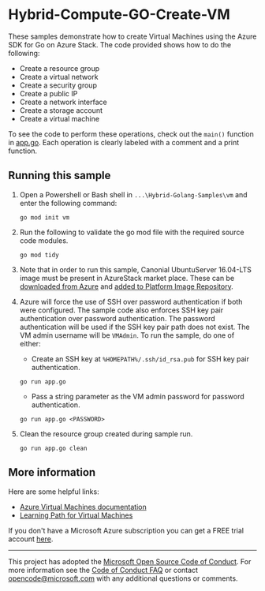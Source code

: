 # Hybrid-Compute-GO-Create-VM

These samples demonstrate how to create Virtual Machines using the Azure SDK for Go on Azure Stack.
The code provided shows how to do the following:

- Create a resource group
- Create a virtual network
- Create a security group
- Create a public IP
- Create a network interface
- Create a storage account
- Create a virtual machine

To see the code to perform these operations,
check out the `main()` function in [app.go](app.go).
Each operation is clearly labeled with a comment and a print function.


## Running this sample

1. Open a Powershell or Bash shell in `...\Hybrid-Golang-Samples\vm` and enter the following command:
    ```
    go mod init vm
    ```

1. Run the following to validate the go mod file with the required source code modules.
    ```
    go mod tidy
    ```

1. Note that in order to run this sample, Canonial UbuntuServer 16.04-LTS image must be present in AzureStack market place. These can be [downloaded from Azure](https://docs.microsoft.com/en-us/azure/azure-stack/azure-stack-download-azure-marketplace-item) and [added to Platform Image Repository](https://docs.microsoft.com/en-us/azure/azure-stack/azure-stack-add-vm-image).

1. Azure will force the use of SSH over password authentication if both were configured. The sample code also enforces SSH key pair authentication over password authentication. The password authentication will be used if the SSH key pair path does not exist. The VM admin username will be `VMAdmin`. To run the sample, do one of either:
    - Create an SSH key at `%HOMEPATH%/.ssh/id_rsa.pub` for SSH key pair authentication.
    ```
    go run app.go
    ```
    - Pass a string parameter as the VM admin password for password authentication.
    ```
    go run app.go <PASSWORD>
    ```

1. Clean the resource group created during sample run.
    ```
    go run app.go clean
    ```

## More information

Here are some helpful links:

- [Azure Virtual Machines documentation](https://azure.microsoft.com/services/virtual-machines/)
- [Learning Path for Virtual Machines](https://azure.microsoft.com/documentation/learning-paths/virtual-machines/)

If you don't have a Microsoft Azure subscription you can get a FREE trial account [here](http://go.microsoft.com/fwlink/?LinkId=330212).

---

This project has adopted the [Microsoft Open Source Code of Conduct](https://opensource.microsoft.com/codeofconduct/). For more information see the [Code of Conduct FAQ](https://opensource.microsoft.com/codeofconduct/faq/) or contact [opencode@microsoft.com](mailto:opencode@microsoft.com) with any additional questions or comments.
